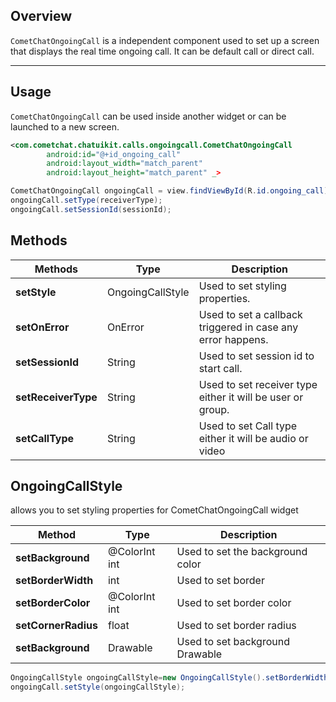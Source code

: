 ## Overview

`CometChatOngoingCall` is a independent component used to set up a screen that displays the real time ongoing call. It can be default call or direct call.

---

## Usage

`CometChatOngoingCall` can be used inside another widget or can be launched to a new screen.

```xml
<com.cometchat.chatuikit.calls.ongoingcall.CometChatOngoingCall
        android:id="@+id_ongoing_call"
        android:layout_width="match_parent"
        android:layout_height="match_parent" _>
```



```java
CometChatOngoingCall ongoingCall = view.findViewById(R.id.ongoing_call); 
ongoingCall.setType(receiverType);
ongoingCall.setSessionId(sessionId);
```



## Methods

| Methods | Type | Description | 
| ---- | ---- | ---- | 
| **setStyle** | OngoingCallStyle | Used to set styling properties. | 
| **setOnError** | OnError | Used to set a callback triggered in case any error happens. | 
| **setSessionId** | String | Used  to set session id to start call. | 
| **setReceiverType** | String | Used to set receiver type either it will be user or group. | 
| **setCallType** | String | Used to set Call type either it will be audio or video | 


## OngoingCallStyle

allows you to set styling properties for CometChatOngoingCall widget

| Method | Type | Description | 
| ---- | ---- | ---- | 
| **setBackground** | @ColorInt int | Used to set the background color | 
| **setBorderWidth** | int | Used to set border | 
| **setBorderColor** | @ColorInt int | Used to set border color | 
| **setCornerRadius** | float | Used to set border radius | 
| **setBackground** | Drawable | Used to set background Drawable | 


```java
OngoingCallStyle ongoingCallStyle=new OngoingCallStyle().setBorderWidth(10);
ongoingCall.setStyle(ongoingCallStyle);
```

